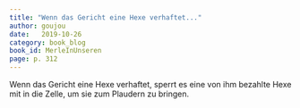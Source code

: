 ```yaml
---
title: "Wenn das Gericht eine Hexe verhaftet..."
author: goujou
date:   2019-10-26
category: book_blog
book_id: MerleInUnseren
page: p. 312
---
```

Wenn das Gericht eine Hexe verhaftet, sperrt es eine von ihm bezahlte Hexe mit in die Zelle, um sie zum Plaudern zu bringen.
